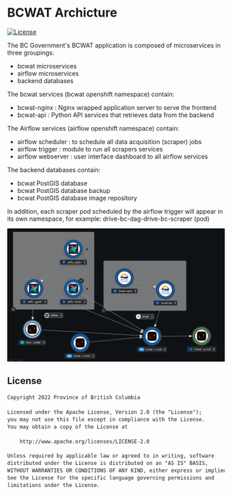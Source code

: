 # BCWAT Archicture

[![License](https://img.shields.io/badge/License-Apache%202.0-blue.svg)](LICENSE)

The BC Government's BCWAT application is composed of microservices
in three groupings:

- bcwat microservices
- airflow microservices
- backend databases

The bcwat services (bcwat openshift namespace) contain:

- bcwat-nginx : Nginx wrapped application server to serve the frontend
- bcwat-api : Python API services that retrieves data from the backend

The Airflow services (airflow openshift namespace) contain:

- airflow scheduler : to schedule all data acquisition (scraper) jobs
- airflow trigger : module to run all scrapers services
- airflow webserver : user interface dashboard to all airflow services

The backend databases contain:

- bcwat PostGIS database
- bcwat PostGIS database backup
- bcwat PostGIS database image repository

In addition, each scraper pod scheduled by the airflow trigger will appear
in its own namespace, for example:
  drive-bc-dag-drive-bc-scraper  (pod)


![Architecture Diagram](https://github.com/bcgov/NR-BCWAT/blob/dev/documentation/BCWATArchitecture01.png?raw=true)

## License

```txt
Copyright 2022 Province of British Columbia

Licensed under the Apache License, Version 2.0 (the "License");
you may not use this file except in compliance with the License.
You may obtain a copy of the License at

    http://www.apache.org/licenses/LICENSE-2.0

Unless required by applicable law or agreed to in writing, software
distributed under the License is distributed on an "AS IS" BASIS,
WITHOUT WARRANTIES OR CONDITIONS OF ANY KIND, either express or implied.
See the License for the specific language governing permissions and
limitations under the License.
```
